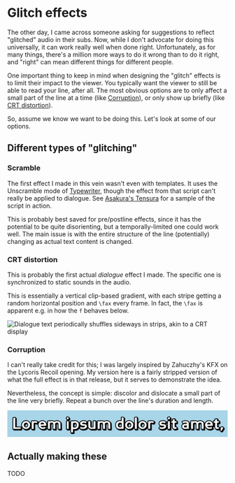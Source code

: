 # Glitch effects

The other day, I came across someone asking for suggestions to reflect "glitched" audio in their subs. Now, while I don't advocate for doing this universally, it can work really well when done right. Unfortunately, as for many things, there's a million more ways to do it wrong than to do it right, and "right" can mean different things for different people.

One important thing to keep in mind when designing the "glitch" effects is to limit their impact to the viewer. You typically want the viewer to still be able to read your line, after all. The most obvious options are to only affect a small part of the line at a time (like [Corruption](#corruption)), or only show up briefly (like [CRT distortion](#crt-distortion)).

So, assume we know we want to be doing this. Let's look at some of our options.

## Different types of "glitching"

### Scramble

The first effect I made in this vein wasn't even with templates. It uses the Unscramble mode of [Typewriter][typewriter], though the effect from that script can't really be applied to dialogue. See [Asakura's Tensura](asakura-tensura-unscramble.webm) for a sample of the script in action.

This is probably best saved for pre/postline effects, since it has the potential to be quite disorienting, but a temporally-limited one could work well. The main issue is with the entire structure of the line (potentially) changing as actual text content is changed.

### CRT distortion

This is probably the first actual *dialogue* effect I made. The specific one is synchronized to static sounds in the audio.

This is essentially a vertical clip-based gradient, with each stripe getting a random horizontal position and `\fax` every frame. In fact, the `\fax` is apparent e.g. in how the `f` behaves below.

![Dialogue text periodically shuffles sideways in strips, akin to a CRT display](kaleido-hf3-crt.gif)

### Corruption

I can't really take credit for this; I was largely inspired by Zahuczhy's KFX on the Lycoris Recoil opening. My version here is a fairly stripped version of what the full effect is in that release, but it serves to demonstrate the idea.

Nevertheless, the concept is simple: discolor and dislocate a small part of the line very briefly. Repeat a bunch over the line's duration and length.

![Lorem ipsum, with randomly-appearing fragments of the same text in various colors, slightly offset from the original text](corruption.gif)

[typewriter]: https://github.com/petzku/Aegisub-Scripts#typewriter

## Actually making these

TODO
